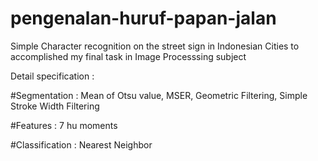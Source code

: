 # pengenalan-huruf-papan-jalan
Simple Character recognition on the street sign in Indonesian Cities to accomplished my final task in Image Processsing subject

Detail specification : 

#Segmentation : 
Mean of Otsu value,
MSER,
Geometric Filtering,
Simple Stroke Width Filtering

#Features : 
7 hu moments

#Classification : 
Nearest Neighbor
